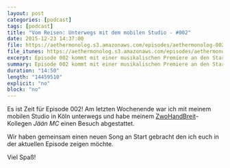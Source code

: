 ```yaml
---
layout: post
categories: [podcast]
tags: [podcast]
title: "Vom Reisen: Unterwegs mit dem mobilen Studio - #002"
date: 2015-12-23 14:37:00
file: https://aethermonolog.s3.amazonaws.com/episodes/aethermonolog-002.mp3
file_itunes: https://aethermonolog.s3.amazonaws.com/episodes/aethermonolog-002.m4a
excerpt: Episode 002 kommt mit einer musikalischen Premiere an den Start. Diesmal gibt es einen brandneuen Song auf die Ohren.
summary: Episode 002 kommt mit einer musikalischen Premiere an den Start. Diesmal gibt es einen brandneuen Song auf die Ohren.
duration: "14:50"
length: "14459510"
explicit: "no"
block: "no"
---
```


Es ist Zeit für Episode 002! Am letzten Wochenende war ich mit meinem mobilen Studio in Köln unterwegs und habe meinem
[ZwoHandBreit](http://www.zwohandbreit.de)-Kollegen _Jään MC_ einen Besuch abgestattet.

Wir haben gemeinsam einen neuen Song an Start gebracht den ich euch in der aktuellen Episode zeigen möchte.

Viel Spaß!
